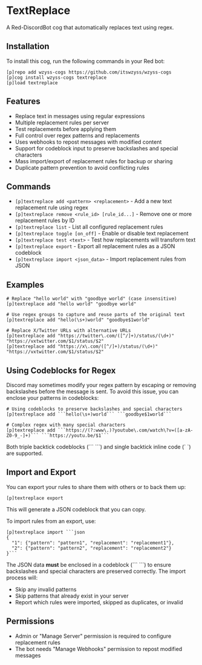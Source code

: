 # TextReplace

A Red-DiscordBot cog that automatically replaces text using regex.

## Installation

To install this cog, run the following commands in your Red bot:

```
[p]repo add wzyss-cogs https://github.com/itswzyss/wzyss-cogs
[p]cog install wzyss-cogs textreplace
[p]load textreplace
```

## Features

- Replace text in messages using regular expressions
- Multiple replacement rules per server
- Test replacements before applying them
- Full control over regex patterns and replacements
- Uses webhooks to repost messages with modified content
- Support for codeblock input to preserve backslashes and special characters
- Mass import/export of replacement rules for backup or sharing
- Duplicate pattern prevention to avoid conflicting rules

## Commands

- `[p]textreplace add <pattern> <replacement>` - Add a new text replacement rule using regex
- `[p]textreplace remove <rule_id> [rule_id...]` - Remove one or more replacement rules by ID
- `[p]textreplace list` - List all configured replacement rules
- `[p]textreplace toggle [on_off]` - Enable or disable text replacement
- `[p]textreplace test <text>` - Test how replacements will transform text
- `[p]textreplace export` - Export all replacement rules as a JSON codeblock
- `[p]textreplace import <json_data>` - Import replacement rules from JSON

## Examples

```
# Replace "hello world" with "goodbye world" (case insensitive)
[p]textreplace add "hello world" "goodbye world"

# Use regex groups to capture and reuse parts of the original text
[p]textreplace add "hello(\s+)world" "goodbye$1world"

# Replace X/Twitter URLs with alternative URLs
[p]textreplace add "https://twitter\.com/([^/]+)/status/(\d+)" "https://vxtwitter.com/$1/status/$2"
[p]textreplace add "https://x\.com/([^/]+)/status/(\d+)" "https://vxtwitter.com/$1/status/$2"
```

## Using Codeblocks for Regex

Discord may sometimes modify your regex pattern by escaping or removing backslashes before the message is sent. To avoid this issue, you can enclose your patterns in codeblocks:

```
# Using codeblocks to preserve backslashes and special characters
[p]textreplace add ```hello(\s+)world``` ```goodbye$1world```

# Complex regex with many special characters
[p]textreplace add ```https://(?:www\.)?youtube\.com/watch\?v=([a-zA-Z0-9_-]+)``` ```https://youtu.be/$1```
```

Both triple backtick codeblocks (\`\`\` \`\`\`) and single backtick inline code (\` \`) are supported.

## Import and Export

You can export your rules to share them with others or to back them up:

```
[p]textreplace export
```

This will generate a JSON codeblock that you can copy.

To import rules from an export, use:

```
[p]textreplace import ```json
{
  "1": {"pattern": "pattern1", "replacement": "replacement1"},
  "2": {"pattern": "pattern2", "replacement": "replacement2"}
}```
```

The JSON data **must** be enclosed in a codeblock (\`\`\` \`\`\`) to ensure backslashes and special characters are preserved correctly. The import process will:
- Skip any invalid patterns
- Skip patterns that already exist in your server
- Report which rules were imported, skipped as duplicates, or invalid

## Permissions

- Admin or "Manage Server" permission is required to configure replacement rules
- The bot needs "Manage Webhooks" permission to repost modified messages